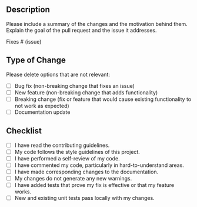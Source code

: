 ## Description

Please include a summary of the changes and the motivation behind them. Explain the goal of the pull request and the issue it addresses.

Fixes # (issue)

## Type of Change

Please delete options that are not relevant:

- [ ] Bug fix (non-breaking change that fixes an issue)
- [ ] New feature (non-breaking change that adds functionality)
- [ ] Breaking change (fix or feature that would cause existing functionality to not work as expected)
- [ ] Documentation update

## Checklist

- [ ] I have read the contributing guidelines.
- [ ] My code follows the style guidelines of this project.
- [ ] I have performed a self-review of my code.
- [ ] I have commented my code, particularly in hard-to-understand areas.
- [ ] I have made corresponding changes to the documentation.
- [ ] My changes do not generate any new warnings.
- [ ] I have added tests that prove my fix is effective or that my feature works.
- [ ] New and existing unit tests pass locally with my changes.
